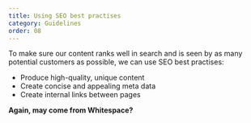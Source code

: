 ```yaml
---
title: Using SEO best practises
category: Guidelines
order: 08
---
```


To make sure our content ranks well in search and is seen by as many potential customers as possible, we can use SEO best practises\:
* Produce high-quality, unique content
* Create concise and appealing meta data
* Create internal links between pages

**Again, may come from Whitespace?**
